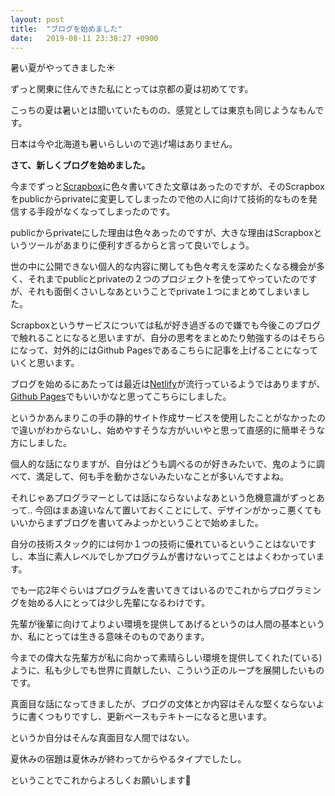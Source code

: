 ```yaml
---
layout: post
title:  "ブログを始めました"
date:   2019-08-11 23:38:27 +0900
---
```


暑い夏がやってきました:sunny:

ずっと関東に住んできた私にとっては京都の夏は初めてです。

こっちの夏は暑いとは聞いていたものの、感覚としては東京も同じようなもんです。

日本は今や北海道も暑いらしいので逃げ場はありません。

**さて、新しくブログを始めました。**

今までずっと[Scrapbox][scrapbox]に色々書いてきた文章はあったのですが、そのScrapboxをpublicからprivateに変更してしまったので他の人に向けて技術的なものを発信する手段がなくなってしまったのです。

publicからprivateにした理由は色々あったのですが、大きな理由はScrapboxというツールがあまりに便利すぎるからと言って良いでしょう。

世の中に公開できない個人的な内容に関しても色々考えを深めたくなる機会が多く、それまでpublicとprivateの２つのプロジェクトを使ってやっていたのですが、それも面倒くさいしなあということでprivate１つにまとめてしまいました。

Scrapboxというサービスについては私が好き過ぎるので嫌でも今後このブログで触れることになると思いますが、自分の思考をまとめたり勉強するのはそちらになって、対外的にはGithub Pagesであるこちらに記事を上げることになっていくと思います。

ブログを始めるにあたっては最近は[Netlify][netlify]が流行っているようではありますが、[Github Pages][github-pages]でもいいかなと思ってこちらにしました。

というかあんまりこの手の静的サイト作成サービスを使用したことがなかったので違いがわからないし、始めやすそうな方がいいやと思って直感的に簡単そうな方にしました。

個人的な話になりますが、自分はどうも調べるのが好きみたいで、鬼のように調べて、満足して、何も手を動かさないみたいなことが多いんですよね。

それじゃあプログラマーとしては話にならないよなあという危機意識がずっとあって..
今回はまあ違いなんて置いておくことにして、デザインがかっこ悪くてもいいからまずブログを書いてみよっかということで始めました。

自分の技術スタック的には何か１つの技術に優れているということはないですし、本当に素人レベルでしかプログラムが書けないってことはよくわかっています。

でも一応2年ぐらいはプログラムを書いてきてはいるのでこれからプログラミングを始める人にとっては少し先輩になるわけです。

先輩が後輩に向けてよりよい環境を提供してあげるというのは人間の基本というか、私にとっては生きる意味そのものであります。

今までの偉大な先輩方が私に向かって素晴らしい環境を提供してくれた(ている)ように、私も少しでも世界に貢献したい、こういう正のループを展開したいものです。

真面目な話になってきましたが、ブログの文体とか内容はそんな堅くならないように書くつもりですし、更新ペースもテキトーになると思います。

というか自分はそんな真面目な人間ではない。

夏休みの宿題は夏休みが終わってからやるタイプでしたし。

ということでこれからよろしくお願いします:pray:

[scrapbox]: https://scrapbox.io
[netlify]: https://www.netlify.com/
[github-pages]: https://pages.github.com/
